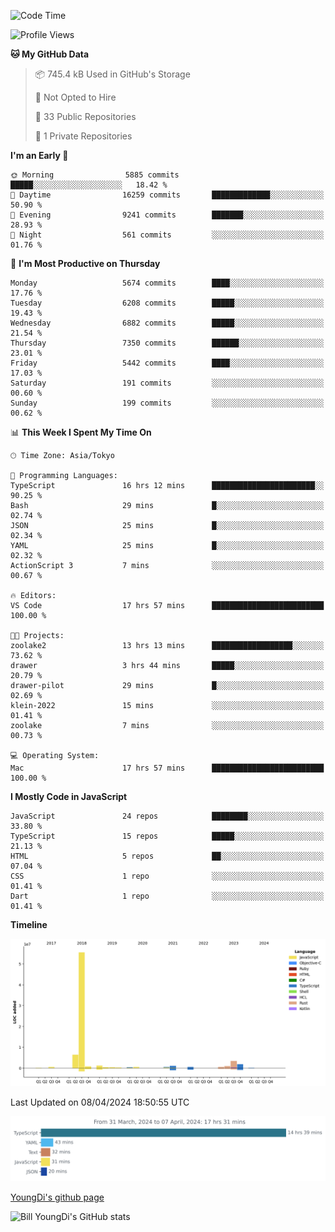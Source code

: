 <!--START_SECTION:waka-->
![Code Time](http://img.shields.io/badge/Code%20Time-573%20hrs%2021%20mins-blue)

![Profile Views](http://img.shields.io/badge/Profile%20Views-1-blue)

**🐱 My GitHub Data** 

> 📦 745.4 kB Used in GitHub's Storage 
 > 
> 🚫 Not Opted to Hire
 > 
> 📜 33 Public Repositories 
 > 
> 🔑 1 Private Repositories 
 > 
**I'm an Early 🐤** 

```text
🌞 Morning                5885 commits        █████░░░░░░░░░░░░░░░░░░░░   18.42 % 
🌆 Daytime                16259 commits       █████████████░░░░░░░░░░░░   50.90 % 
🌃 Evening                9241 commits        ███████░░░░░░░░░░░░░░░░░░   28.93 % 
🌙 Night                  561 commits         ░░░░░░░░░░░░░░░░░░░░░░░░░   01.76 % 
```
📅 **I'm Most Productive on Thursday** 

```text
Monday                   5674 commits        ████░░░░░░░░░░░░░░░░░░░░░   17.76 % 
Tuesday                  6208 commits        █████░░░░░░░░░░░░░░░░░░░░   19.43 % 
Wednesday                6882 commits        █████░░░░░░░░░░░░░░░░░░░░   21.54 % 
Thursday                 7350 commits        ██████░░░░░░░░░░░░░░░░░░░   23.01 % 
Friday                   5442 commits        ████░░░░░░░░░░░░░░░░░░░░░   17.03 % 
Saturday                 191 commits         ░░░░░░░░░░░░░░░░░░░░░░░░░   00.60 % 
Sunday                   199 commits         ░░░░░░░░░░░░░░░░░░░░░░░░░   00.62 % 
```


📊 **This Week I Spent My Time On** 

```text
🕑︎ Time Zone: Asia/Tokyo

💬 Programming Languages: 
TypeScript               16 hrs 12 mins      ███████████████████████░░   90.25 % 
Bash                     29 mins             █░░░░░░░░░░░░░░░░░░░░░░░░   02.74 % 
JSON                     25 mins             █░░░░░░░░░░░░░░░░░░░░░░░░   02.34 % 
YAML                     25 mins             █░░░░░░░░░░░░░░░░░░░░░░░░   02.32 % 
ActionScript 3           7 mins              ░░░░░░░░░░░░░░░░░░░░░░░░░   00.67 % 

🔥 Editors: 
VS Code                  17 hrs 57 mins      █████████████████████████   100.00 % 

🐱‍💻 Projects: 
zoolake2                 13 hrs 13 mins      ██████████████████░░░░░░░   73.62 % 
drawer                   3 hrs 44 mins       █████░░░░░░░░░░░░░░░░░░░░   20.79 % 
drawer-pilot             29 mins             █░░░░░░░░░░░░░░░░░░░░░░░░   02.69 % 
klein-2022               15 mins             ░░░░░░░░░░░░░░░░░░░░░░░░░   01.41 % 
zoolake                  7 mins              ░░░░░░░░░░░░░░░░░░░░░░░░░   00.73 % 

💻 Operating System: 
Mac                      17 hrs 57 mins      █████████████████████████   100.00 % 
```

**I Mostly Code in JavaScript** 

```text
JavaScript               24 repos            ████████░░░░░░░░░░░░░░░░░   33.80 % 
TypeScript               15 repos            █████░░░░░░░░░░░░░░░░░░░░   21.13 % 
HTML                     5 repos             ██░░░░░░░░░░░░░░░░░░░░░░░   07.04 % 
CSS                      1 repo              ░░░░░░░░░░░░░░░░░░░░░░░░░   01.41 % 
Dart                     1 repo              ░░░░░░░░░░░░░░░░░░░░░░░░░   01.41 % 
```



**Timeline**

![Lines of Code chart](https://raw.githubusercontent.com/Youngdi/Youngdi/master/assets/bar_graph.png)


 Last Updated on 08/04/2024 18:50:55 UTC
<!--END_SECTION:waka-->

![wakatime](./images/stat.svg)

[YoungDi's github page](https://youngdi.github.io)

![Bill YoungDi's GitHub stats](https://github-readme-stats.vercel.app/api?username=youngdi&count_private=true&show_icons=true)
